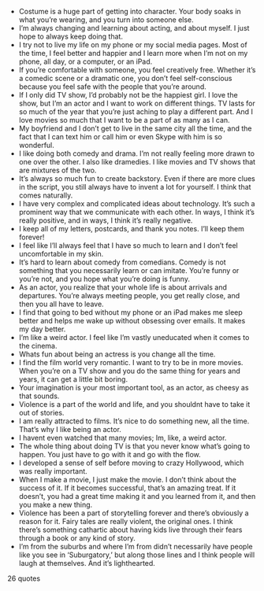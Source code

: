  - Costume is a huge part of getting into character. Your body soaks in what you’re wearing, and you turn into someone else.
 - I’m always changing and learning about acting, and about myself. I just hope to always keep doing that.
 - I try not to live my life on my phone or my social media pages. Most of the time, I feel better and happier and I learn more when I’m not on my phone, all day, or a computer, or an iPad.
 - If you’re comfortable with someone, you feel creatively free. Whether it’s a comedic scene or a dramatic one, you don’t feel self-conscious because you feel safe with the people that you’re around.
 - If I only did TV show, I’d probably not be the happiest girl. I love the show, but I’m an actor and I want to work on different things. TV lasts for so much of the year that you’re just aching to play a different part. And I love movies so much that I want to be a part of as many as I can.
 - My boyfriend and I don’t get to live in the same city all the time, and the fact that I can text him or call him or even Skype with him is so wonderful.
 - I like doing both comedy and drama. I’m not really feeling more drawn to one over the other. I also like dramedies. I like movies and TV shows that are mixtures of the two.
 - It’s always so much fun to create backstory. Even if there are more clues in the script, you still always have to invent a lot for yourself. I think that comes naturally.
 - I have very complex and complicated ideas about technology. It’s such a prominent way that we communicate with each other. In ways, I think it’s really positive, and in ways, I think it’s really negative.
 - I keep all of my letters, postcards, and thank you notes. I’ll keep them forever!
 - I feel like I’ll always feel that I have so much to learn and I don’t feel uncomfortable in my skin.
 - It’s hard to learn about comedy from comedians. Comedy is not something that you necessarily learn or can imitate. You’re funny or you’re not, and you hope what you’re doing is funny.
 - As an actor, you realize that your whole life is about arrivals and departures. You’re always meeting people, you get really close, and then you all have to leave.
 - I find that going to bed without my phone or an iPad makes me sleep better and helps me wake up without obsessing over emails. It makes my day better.
 - I’m like a weird actor. I feel like I’m vastly uneducated when it comes to the cinema.
 - Whats fun about being an actress is you change all the time.
 - I find the film world very romantic. I want to try to be in more movies. When you’re on a TV show and you do the same thing for years and years, it can get a little bit boring.
 - Your imagination is your most important tool, as an actor, as cheesy as that sounds.
 - Violence is a part of the world and life, and you shouldnt have to take it out of stories.
 - I am really attracted to films. It’s nice to do something new, all the time. That’s why I like being an actor.
 - I havent even watched that many movies; Im, like, a weird actor.
 - The whole thing about doing TV is that you never know what’s going to happen. You just have to go with it and go with the flow.
 - I developed a sense of self before moving to crazy Hollywood, which was really important.
 - When I make a movie, I just make the movie. I don’t think about the success of it. If it becomes successful, that’s an amazing treat. If it doesn’t, you had a great time making it and you learned from it, and then you make a new thing.
 - Violence has been a part of storytelling forever and there’s obviously a reason for it. Fairy tales are really violent, the original ones. I think there’s something cathartic about having kids live through their fears through a book or any kind of story.
 - I’m from the suburbs and where I’m from didn’t necessarily have people like you see in ‘Suburgatory,’ but along those lines and I think people will laugh at themselves. And it’s lighthearted.

26 quotes